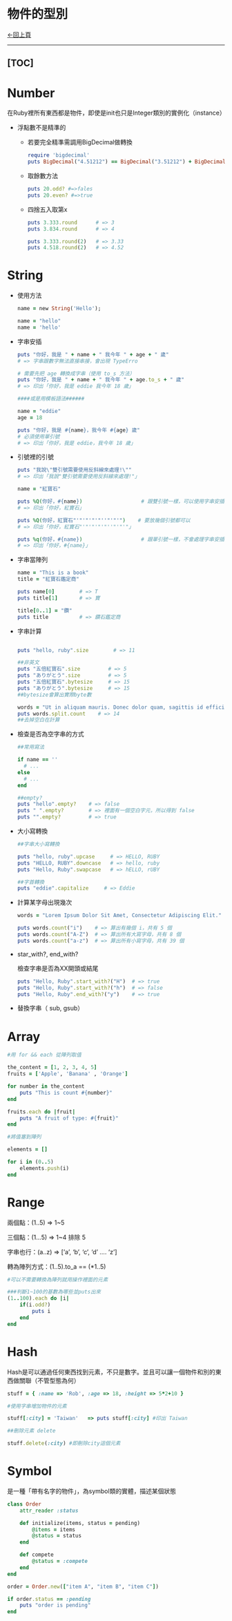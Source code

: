 # 物件的型別
[←回上頁](../Ruby-base.md)

----------------------------------------------------------------
[TOC]
----------------------------------------------------------------
# Number

在Ruby裡所有東西都是物件，即使是init也只是Integer類別的實例化（instance）

- 浮點數不是精準的
    - 若要完全精準需調用BigDecimal做轉換

        ```ruby
        require 'bigdecimal'
        puts BigDecimal("4.51212") == BigDecimal("3.51212") + BigDecimal("1")    # => true
        ```

    - 取餘數方法

        ```ruby
        puts 20.odd? #=>fales
        puts 20.even? #=>true
        ```

    - 四捨五入取第x

        ```ruby
        puts 3.333.round      # => 3
        puts 3.834.round      # => 4

        puts 3.333.round(2)   # => 3.33
        puts 4.518.round(2)   # => 4.52
        ```


# String

- 使用方法

    ```ruby
    name = new String('Hello');

    name = "hello"
    name = 'hello'
    ```

- 字串安插

    ```ruby
    puts "你好，我是 " + name + " 我今年 " + age + " 歲"
    # => 字串跟數字無法直接串接，會出現 TypeErro

    # 需要先把 age 轉換成字串（使用 to_s 方法）
    puts "你好，我是 " + name + " 我今年 " + age.to_s + " 歲"
    # => 印出「你好，我是 eddie 我今年 18 歲」

    ####或是用模板語法######

    name = "eddie"
    age = 18

    puts "你好，我是 #{name}，我今年 #{age} 歲"
    # 必須使用單引號
    # => 印出「你好，我是 eddie，我今年 18 歲」
    ```

- 引號裡的引號

    ```ruby
    puts "我說\"雙引號需要使用反斜線來處理!\""
    # => 印出「我說"雙引號需要使用反斜線來處理!"」

    name = "紅寶石"

    puts %Q(你好，#{name})                   # 跟雙引號一樣，可以使用字串安插
    # => 印出「你好，紅寶石」

    puts %Q(你好，紅寶石"'"'"'"'"''"'"'")    # 要放幾個引號都可以
    # => 印出「你好，紅寶石"'"'"'"'"''"'"'"」

    puts %q(你好，#{name})                   # 跟單引號一樣，不會處理字串安插
    # => 印出「你好，#{name}」
    ```

- 字串當陣列

    ```ruby
    name = "This is a book"
    title = "紅寶石鑑定商"

    puts name[0]        # => T
    puts title[1]       # => 寶

    title[0..1] = "鑽"
    puts title          # => 鑽石鑑定商
    ```

- 字串計算

    ```ruby

    puts "hello, ruby".size        # => 11

    ##非英文
    puts "五倍紅寶石".size         # => 5
    puts "ありがとう".size         # => 5
    puts "五倍紅寶石".bytesize     # => 15
    puts "ありがとう".bytesize     # => 15
    ##bytesize會算出實際byte數

    words = "Ut in aliquam mauris. Donec dolor quam, sagittis id efficitur vel, convallis vitae tortor"
    puts words.split.count    # => 14
    ##去掉空白在計算
    ```

- 檢查是否為空字串的方式

    ```ruby
    ##常用寫法

    if name == ''
      # ...
    else
      # ...
    end

    ##empty?
    puts "hello".empty?    # => false
    puts " ".empty?        # => 裡面有一個空白字元，所以得到 false
    puts "".empty?         # => true
    ```

- 大小寫轉換

    ```ruby
    ##字串大小寫轉換

    puts "hello, ruby".upcase     # => HELLO, RUBY
    puts "HELLO, RUBY".downcase   # => hello, ruby
    puts "Hello, Ruby".swapcase   # => hELLO, rUBY

    ##字首轉換
    puts "eddie".capitalize     # => Eddie
    ```

- 計算某字母出現幾次

    ```ruby
    words = "Lorem Ipsum Dolor Sit Amet, Consectetur Adipiscing Elit."

    puts words.count("i")    # => 算出有幾個 i，共有 5 個
    puts words.count("A-Z")  # => 算出所有大寫字母，共有 8 個
    puts words.count("a-z")  # => 算出所有小寫字母，共有 39 個
    ```

- star_with?, end_with?

    檢查字串是否為XX開頭或結尾

    ```ruby
    puts "Hello, Ruby".start_with?("H")  # => true
    puts "Hello, Ruby".start_with?("h")  # => false
    puts "Hello, Ruby".end_with?("y")    # => true
    ```

- 替換字串（ sub, gsub）

# Array

```ruby
#用 for && each 從陣列取值

the_content = [1, 2, 3, 4, 5]
fruits = ['Apple', 'Banana' , 'Orange']

for number in the_content
	puts "This is count #{number}"
end

fruits.each do |fruit|
	puts "A fruit of type: #{fruit}"
end

#將值塞到陣列

elements = []

for i in (0..5)
	elements.push(i)
end
```

# Range

兩個點：(1..5) ⇒ 1~5

三個點：(1...5) ⇒ 1~4 排除 5

字串也行：(a..z) ⇒ [’a’, ‘b’, ‘c’, ‘d’ .... ‘z’]

轉為陣列方式：(1..5).to_a == (*1..5)

```ruby
#可以不需要轉換為陣列就用操作裡面的元素

###判斷1~100的基數為哪些並puts出來
(1..100).each do |i|
    if(i.odd?)
        puts i
    end
end
```

# Hash

Hash是可以通過任何東西找到元素，不只是數字。並且可以讓一個物件和別的東西做關聯（不管型態為何）

```ruby
stuff = { :name => 'Rob', :age => 18, :height => 5*2+10 }

#使用字串增加物件的元素

stuff[:city] = 'Taiwan'   => puts stuff[:city] #印出 Taiwan

##刪除元素 delete

stuff.delete(:city) #即刪除city這個元素

```

# Symbol

是一種「帶有名字的物件」，為symbol類的實體，描述某個狀態

```ruby
class Order
	attr_reader :status

	def initialize(items, status = pending)
		@items = items
		@status = status
	end

	def compete
		@status = :compete
	end
end

order = Order.new(["item A", "item B", "item C"])

if order.status == :pending
	puts "order is pending"
end
```
